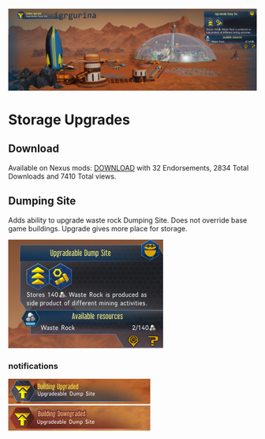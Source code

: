 ![Header](Docs/header.png)

# Storage Upgrades
## Download
Available on Nexus mods:  [DOWNLOAD](https://www.nexusmods.com/survivingmars/mods/3) with 32 Endorsements, 2834 Total Downloads and 7410 Total views.

## Dumping Site
Adds ability to upgrade waste rock Dumping Site. Does not override base game buildings. Upgrade gives more place for storage.

![Dumping Site that can be upgraded](Docs/upgradeable_dumpsite_1.png)

### notifications
![Notify upgraded](Docs/upgradeable_dumpsite_notification_1.png)
![Notify downgraded](Docs/upgradeable_dumpsite_notification_0.png)
